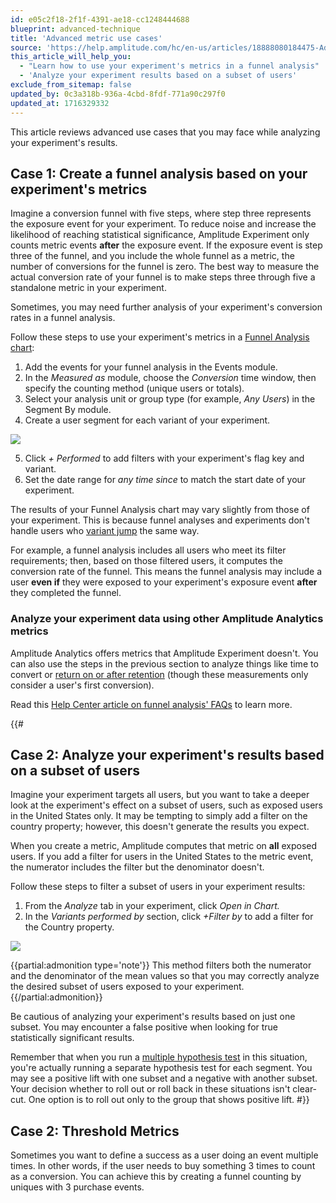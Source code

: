 ```yaml
---
id: e05c2f18-2f1f-4391-ae18-cc1248444688
blueprint: advanced-technique
title: 'Advanced metric use cases'
source: 'https://help.amplitude.com/hc/en-us/articles/18888080184475-Advanced-metric-use-cases-in-Amplitude-Experiment'
this_article_will_help_you:
  - "Learn how to use your experiment's metrics in a funnel analysis"
  - 'Analyze your experiment results based on a subset of users'
exclude_from_sitemap: false
updated_by: 0c3a318b-936a-4cbd-8fdf-771a90c297f0
updated_at: 1716329332
---
```

This article reviews advanced use cases that you may face while analyzing your experiment's results. 

## Case 1: Create a funnel analysis based on your experiment's metrics

Imagine a conversion funnel with five steps, where step three represents the exposure event for your experiment. To reduce noise and increase the likelihood of reaching statistical significance, Amplitude Experiment only counts metric events **after** the exposure event. If the exposure event is step three of the funnel, and you include the whole funnel as a metric, the number of conversions for the funnel is zero. The best way to measure the actual conversion rate of your funnel is to make steps three through five a standalone metric in your experiment.

Sometimes, you may need further analysis of your experiment's conversion rates in a funnel analysis. 

Follow these steps to use your experiment's metrics in a [Funnel Analysis chart](/docs/analytics/charts/funnel-analysis/funnel-analysis-get-the-most):

1. Add the events for your funnel analysis in the Events module.
2. In the *Measured as* module, choose the *Conversion* time window, then specify the counting method (unique users or totals)*.*
3. Select your analysis unit or group type (for example, *Any Users*) in the Segment By module.
4. Create a user segment for each variant of your experiment.

  ![](/docs/output/img/advanced-techniques/20464390610203.png)

5. Click *+ Performed* to add filters with your experiment's flag key and variant.
6. Set the date range for *any time since* to match the start date of your experiment.

The results of your Funnel Analysis chart may vary slightly from those of your experiment. This is because funnel analyses and experiments don't handle users who [variant jump](/docs/feature-experiment/troubleshooting/variant-jumping) the same way. 

For example, a funnel analysis includes all users who meet its filter requirements; then, based on those filtered users, it computes the conversion rate of the funnel. This means the funnel analysis may include a user **even if** they were exposed to your experiment's exposure event **after** they completed the funnel. 

### Analyze your experiment data using other Amplitude Analytics metrics

Amplitude Analytics offers metrics that Amplitude Experiment doesn't. You can also use the steps in the previous section to analyze things like time to convert or [return on or after retention](/docs/analytics/charts/retention-analysis/retention-analysis-build) (though these measurements only consider a user's first conversion). 

Read this [Help Center article on funnel analysis' FAQs](https://help.amplitude.com/hc/en-us/articles/360054203872) to learn more.

{{#
## Case 2: Analyze your experiment's results based on a subset of users

Imagine your experiment targets all users, but you want to take a deeper look at the experiment's effect on a subset of users, such as exposed users in the United States only. It may be tempting to simply add a filter on the country property; however, this doesn't generate the results you expect. 

When you create a metric, Amplitude computes that metric on **all** exposed users. If you add a filter for users in the United States to the metric event, the numerator includes the filter but the denominator doesn't.

Follow these steps to filter a subset of users in your experiment results:

1. From the *Analyze* tab in your experiment, click *Open in Chart.*
2. In the *Variants performed by* section, click *+Filter by* to add a filter for the Country property.

![](/docs/output/img/advanced-techniques/20464386075547.png)

{{partial:admonition type='note'}}
This method filters both the numerator and the denominator of the mean values so that you may correctly analyze the desired subset of users exposed to your experiment. 
{{/partial:admonition}}

Be cautious of analyzing your experiment's results based on just one subset. You may encounter a false positive when looking for true statistically significant results.

Remember that when you run a [multiple hypothesis test](/docs/feature-experiment/advanced-techniques/multiple-hypothesis-testing) in this situation, you're actually running a separate hypothesis test for each segment. You may see a positive lift with one subset and a negative with another subset. Your decision whether to roll out or roll back in these situations isn't clear-cut. One option is to roll out only to the group that shows positive lift.
#}}

## Case 2: Threshold Metrics

Sometimes you want to define a success as a user doing an event multiple times. In other words, if the user needs to buy something 3 times to count as a conversion. You can achieve this by creating a funnel counting by uniques with 3 purchase events.
